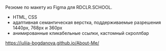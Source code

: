Резюме по макету из Figma для RDCLR.SCHOOL.  
- HTML, CSS  
- адаптивная семантическая верстка, поддерживаемые разрешения 1440px, 768px и 360px 
- анимированные кликабельные ссылки, кастомный скроллбар

https://iuliia-bogdanova.github.io/About-Me/
